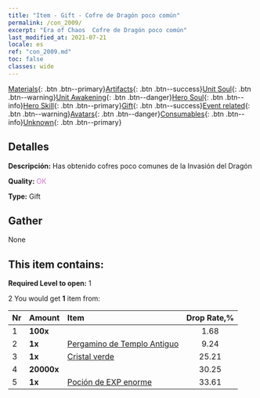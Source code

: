 ```yaml
---
title: "Item - Gift - Cofre de Dragón poco común"
permalink: /con_2009/
excerpt: "Era of Chaos  Cofre de Dragón poco común"
last_modified_at: 2021-07-21
locale: es
ref: "con_2009.md"
toc: false
classes: wide
---
```

 [Materials](/ItemsES/){: .btn .btn--primary}[Artifacts](/ItemsES/Artifacts/){: .btn .btn--success}[Unit Soul](/ItemsES/UnitSoul/){: .btn .btn--warning}[Unit Awakening](/ItemsES/UnitAwakening/){: .btn .btn--danger}[Hero Soul](/ItemsES/HeroSoul/){: .btn .btn--info}[Hero Skill](/ItemsES/HeroSkill/){: .btn .btn--primary}[Gift](/ItemsES/Gift/){: .btn .btn--success}[Event related](/ItemsES/Events/){: .btn .btn--warning}[Avatars](/ItemsES/Avatars/){: .btn .btn--danger}[Consumables](/ItemsES/Consumables/){: .btn .btn--info}[Unknown](/ItemsES/Unknown/){: .btn .btn--primary}

## Detalles
 **Descripción:** Has obtenido  cofres poco comunes de la Invasión del Dragón

 **Quality:** <span style="color: #DA70D6">OK</span>

 **Type:** Gift

## Gather

  None

## This item contains:

 **Required Level to open:** 1

 2 You would get **1** item  from:

  | Nr | Amount |     Item    | Drop Rate,% |
  |:---|:-------|:------------|:---------:|
  | 1 |  **100x** | <i class="fas fa-gem"/> | 1.68 | 
  | 2 |  **1x** | [Pergamino de Templo Antiguo](/ItemsES/con_697/) | 9.24 | 
  | 3 |  **1x** | [Cristal verde](/ItemsES/con_711/) | 25.21 | 
  | 4 |  **20000x** | <i class="fas fa-coins"/> | 30.25 | 
  | 5 |  **1x** | [Poción de EXP enorme](/ItemsES/con_703/) | 33.61 | 
